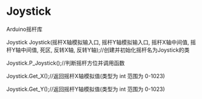 # Joystick
Arduino摇杆库

Joystick Joystick(摇杆X轴模拟输入口, 摇杆Y轴模拟输入口, 摇杆X轴中间值, 摇杆Y轴中间值, 死区, 反转X轴, 反转Y轴);//创建并初始化摇杆名为Joystick的类

Joystick.P_Joystick();//判断摇杆方位并调用函数

Joystick.Get_X();//返回摇杆X轴模拟值(类型为 int 范围为 0-1023)

Joystick.Get_Y();//返回摇杆Y轴模拟值(类型为 int 范围为 0-1023)
